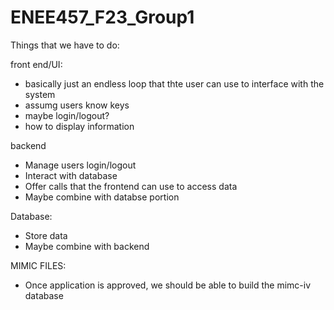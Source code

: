 # ENEE457_F23_Group1

Things that we have to do:

front end/UI:
* basically just an endless loop that thte user can use to interface with the system
* assumg users know keys
* maybe login/logout?
* how to display information

backend
* Manage users login/logout
* Interact with database
* Offer calls that the frontend can use to access data
* Maybe combine with databse portion

Database:
* Store data
* Maybe combine with backend


MIMIC FILES:
* Once application is approved, we should be able to build the mimc-iv database

